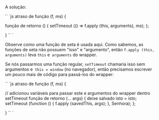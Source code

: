A solução:

`` `js
atraso de função (f, ms) {

função de retorno () {
setTimeout (() => f.apply (this, arguments), ms);
};

}
`` `

Observe como uma função de seta é usada aqui. Como sabemos, as funções de seta não possuem "isso" e "argumento", então `f.apply (this, arguments)` leva `this` e` arguments` do wrapper.

Se nós passarmos uma função regular, `setTimeout` chamaria isso sem argumentos e` this = window` (no navegador), então precisamos escrever um pouco mais de código para passá-los do wrapper:

`` `js
atraso de função (f, ms) {

// adicionou variáveis ​​para passar este e argumentos do wrapper dentro setTimeout
função de retorno (... args) {
deixe salvado isto = isto;
setTimeout (function () {
f.apply (savedThis, args);
}, Senhora);
};

}
`` `
